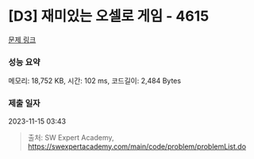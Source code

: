 # [D3] 재미있는 오셀로 게임 - 4615 

[문제 링크](https://swexpertacademy.com/main/code/problem/problemDetail.do?contestProbId=AWQmA4uK8ygDFAXj) 

### 성능 요약

메모리: 18,752 KB, 시간: 102 ms, 코드길이: 2,484 Bytes

### 제출 일자

2023-11-15 03:43



> 출처: SW Expert Academy, https://swexpertacademy.com/main/code/problem/problemList.do